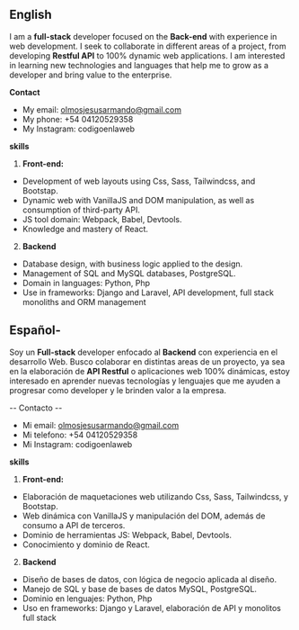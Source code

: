 ## English

I am a  **full-stack** developer focused on the **Back-end**  with experience in web development. I seek to collaborate in different areas of a project, from developing **Restful API** to 100% dynamic web applications. I am interested in learning new technologies and languages that help me to grow as a developer and bring value to the enterprise.

**Contact**

 - My email: olmosjesusarmando@gmail.com
 - My phone: +54 04120529358
 - My Instagram: codigoenlaweb

**skills**

 1. **Front-end:**

- Development of web layouts using Css, Sass, Tailwindcss, and Bootstap.
- Dynamic web with VanillaJS and DOM manipulation, as well as consumption of third-party API.
- JS tool domain: Webpack, Babel, Devtools.
- Knowledge and mastery of React.
2. **Backend**
- Database design, with business logic applied to the design.
- Management of SQL and MySQL databases, PostgreSQL.
- Domain in languages: Python, Php
- Use in frameworks: Django and Laravel, API development, full stack monoliths and ORM management

## Español-

Soy un **Full-stack** developer enfocado al **Backend** con experiencia en el desarrollo Web. Busco colaborar en distintas areas de un proyecto, ya sea en la elaboración de **API Restful** o aplicaciones web 100% dinámicas, estoy interesado en aprender nuevas tecnologías y lenguajes que me ayuden a progresar como developer y le brinden valor a la empresa.

-- Contacto --
- Mi email: olmosjesusarmando@gmail.com
- Mi telefono: +54 04120529358
- Mi Instagram: codigoenlaweb

**skills**
 1. **Front-end:**
- Elaboración de maquetaciones web utilizando Css, Sass, Tailwindcss, y Bootstap.
- Web dinámica con VanillaJS y manipulación del DOM, además de consumo a API de terceros.
- Dominio de herramientas JS: Webpack, Babel, Devtools.
- Conocimiento y dominio de React.
2. **Backend**
- Diseño de bases de datos, con lógica de negocio aplicada al diseño.
- Manejo de SQL y base de bases de datos MySQL, PostgreSQL.
- Dominio en lenguajes: Python, Php
- Uso en frameworks: Django y Laravel, elaboración de API y monolitos full stack

